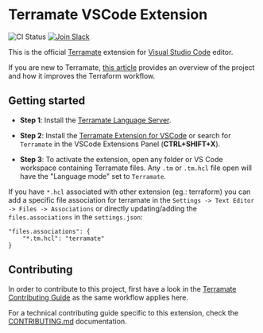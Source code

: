 # Terramate VSCode Extension

![CI Status](https://github.com/mineiros-io/vscode-terramate/actions/workflows/ci.yml/badge.svg)
[![Join Slack](https://img.shields.io/badge/slack-@mineiros--community-f32752.svg?logo=slack)](https://mineiros.io/slack)

This is the official [Terramate](https://github.com/mineiros-io/terramate)
extension for [Visual Studio Code](https://code.visualstudio.com/) editor.

If you are new to Terramate, [this article](https://blog.mineiros.io/introducing-terramate-an-orchestrator-and-code-generator-for-terraform-5e538c9ee055)
provides an overview of the project and how it improves the Terraform workflow.

## Getting started

* **Step 1**: Install the [Terramate Language Server](https://github.com/mineiros-io/terramate-ls).

* **Step 2**: Install the [Terramate Extension for VSCode](https://marketplace.visualstudio.com/items?itemName=Mineiros.terramate) or search for `Terramate` in
the VSCode Extensions Panel (**CTRL+SHIFT+X**).

* **Step 3**: To activate the extension, open any folder or VS Code workspace 
containing Terramate files. Any `.tm` or `.tm.hcl` file open will have the
"Language mode" set to `Terramate`.

If you have `*.hcl` associated with other extension (eg.: terraform) you can
add a specific file association for terramate in the `Settings -> Text Editor -> Files -> Associations` 
or directly updating/adding the `files.associations` in the `settings.json`:

```
"files.associations": {
	"*.tm.hcl": "terramate"
}
```

## Contributing

In order to contribute to this project, first have a look in the
 [Terramate Contributing Guide](https://github.com/mineiros-io/terramate/blob/main/CONTRIBUTING.md) as the same workflow applies here.

 For a technical contributing guide specific to this extension, check the
 [CONTRIBUTING.md](https://github.com/mineiros-io/vscode-terramate/blob/main/CONTRIBUTING.md) documentation.
 
